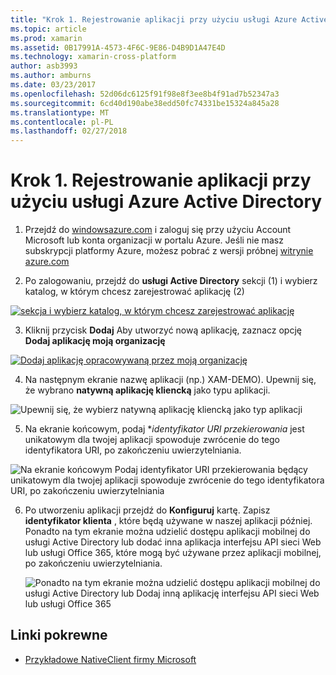 ```yaml
---
title: "Krok 1. Rejestrowanie aplikacji przy użyciu usługi Azure Active Directory"
ms.topic: article
ms.prod: xamarin
ms.assetid: 0B17991A-4573-4F6C-9E86-D4B9D1A47E4D
ms.technology: xamarin-cross-platform
author: asb3993
ms.author: amburns
ms.date: 03/23/2017
ms.openlocfilehash: 52d06dc6125f91f98e8f3ee8b4f91ad7b52347a3
ms.sourcegitcommit: 6cd40d190abe38edd50fc74331be15324a845a28
ms.translationtype: MT
ms.contentlocale: pl-PL
ms.lasthandoff: 02/27/2018
---
```

# <a name="step-1-register-an-app-to-use-azure-active-directory"></a>Krok 1. Rejestrowanie aplikacji przy użyciu usługi Azure Active Directory

1. Przejdź do [windowsazure.com](https://manage.windowsazure.com) i zaloguj się przy użyciu Account Microsoft lub konta organizacji w portalu Azure. Jeśli nie masz subskrypcji platformy Azure, możesz pobrać z wersji próbnej [witrynie azure.com](http://www.azure.com)

2. Po zalogowaniu, przejdź do **usługi Active Directory** sekcji (1) i wybierz katalog, w którym chcesz zarejestrować aplikację (2)

  [ ![](register-images/01.-active-directory-in-azure-portal-sml.jpg "sekcja i wybierz katalog, w którym chcesz zarejestrować aplikację")](register-images/01.-active-directory-in-azure-portal.jpg)

3. Kliknij przycisk **Dodaj** Aby utworzyć nową aplikację, zaznacz opcję **Dodaj aplikację moją organizację**

  [ ![](register-images/02.-add-new-application-sml.jpg "Dodaj aplikację opracowywaną przez moją organizację")](register-images/02.-add-new-application.jpg)

4. Na następnym ekranie nazwę aplikacji (np.) XAM-DEMO).
  Upewnij się, że wybrano **natywną aplikację kliencką** jako typu aplikacji.

  ![](register-images/03.-app-name.jpg "Upewnij się, że wybierz natywną aplikację kliencką jako typ aplikacji")

5. Na ekranie końcowym, podaj **identyfikator URI przekierowania* jest unikatowym dla twojej aplikacji spowoduje zwrócenie do tego identyfikatora URI, po zakończeniu uwierzytelniania.

  ![](register-images/04.-app-redirect.jpg "Na ekranie końcowym Podaj identyfikator URI przekierowania będący unikatowym dla twojej aplikacji spowoduje zwrócenie do tego identyfikatora URI, po zakończeniu uwierzytelniania")

6. Po utworzeniu aplikacji przejdź do **Konfiguruj** kartę. Zapisz **identyfikator klienta** , które będą używane w naszej aplikacji później. Ponadto na tym ekranie można udzielić dostępu aplikacji mobilnej do usługi Active Directory lub dodać inna aplikacja interfejsu API sieci Web lub usługi Office 365, które mogą być używane przez aplikacji mobilnej, po zakończeniu uwierzytelniania.

    ![](register-images/05.-configure.jpg "Ponadto na tym ekranie można udzielić dostępu aplikacji mobilnej do usługi Active Directory lub Dodaj inną aplikację interfejsu API sieci Web lub usługi Office 365")



## <a name="related-links"></a>Linki pokrewne

- [Przykładowe NativeClient firmy Microsoft](https://github.com/AzureADSamples/NativeClient-MultiTarget-DotNet)
